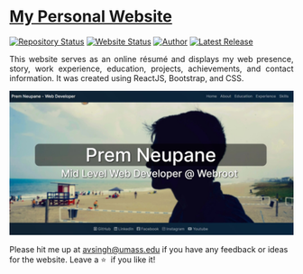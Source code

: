 # <a href="https://www.premneupane.com.np" target="_blank">My Personal Website</a>

[![Repository Status](https://img.shields.io/badge/Repository%20Status-Maintained-dark%20green.svg)](https://github.com/Prem-Neupane/Prem-Neupane.github.io/)
[![Website Status](https://img.shields.io/badge/Website%20Status-Online-green)](https://www.adityavsingh.com)
[![Author](https://img.shields.io/badge/Author-Aditya%20Vikram%20Singh-blue.svg)](https://www.linkedin.com/in/Prem-Neupane/)
[![Latest Release](https://img.shields.io/badge/Latest%20Release-22%20September%202021-yellow.svg)](https://github.com/Prem-Neupane/Prem-Neupane.github.io/commit/master)

 <p align="justify">This website serves as an online résumé and displays my web presence, story, work experience, education, projects, achievements, and contact information. It was created using ReactJS, Bootstrap, and CSS.</p>

![Personal Résume Website](https://raw.githubusercontent.com/Prem-Neupane/Prem-Neupane.github.io/devAditya/website-view.webp)

Please hit me up at avsingh@umass.edu if you have any feedback or ideas for the website. Leave a :star: &nbsp;if you like it!
